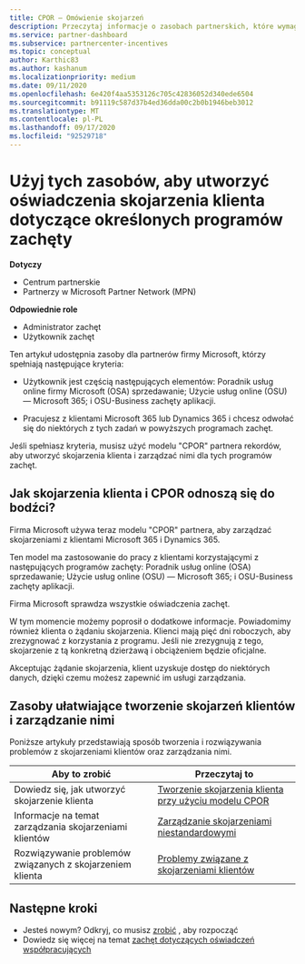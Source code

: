 ```yaml
---
title: CPOR — Omówienie skojarzeń
description: Przeczytaj informacje o zasobach partnerskich, które wymagają skojarzenia klientów z konkretnymi programami zachęt za pośrednictwem modelu "Partnering partnera Record (CPOR)".
ms.service: partner-dashboard
ms.subservice: partnercenter-incentives
ms.topic: conceptual
author: Karthic83
ms.author: kashanum
ms.localizationpriority: medium
ms.date: 09/11/2020
ms.openlocfilehash: 6e420f4aa5353126c705c42836052d340ede6504
ms.sourcegitcommit: b91119c587d37b4ed36dda00c2b0b1946beb3012
ms.translationtype: MT
ms.contentlocale: pl-PL
ms.lasthandoff: 09/17/2020
ms.locfileid: "92529718"
---
```

# <a name="use-these-resources-to-make-customer-association-claims-for-specific-incentives-programs"></a>Użyj tych zasobów, aby utworzyć oświadczenia skojarzenia klienta dotyczące określonych programów zachęty

**Dotyczy**

- Centrum partnerskie
- Partnerzy w Microsoft Partner Network (MPN)

**Odpowiednie role**

- Administrator zachęt
- Użytkownik zachęt

Ten artykuł udostępnia zasoby dla partnerów firmy Microsoft, którzy spełniają następujące kryteria:

- Użytkownik jest częścią następujących elementów: Poradnik usług online firmy Microsoft (OSA) sprzedawanie; Użycie usług online (OSU) — Microsoft 365; i OSU-Business zachęty aplikacji.

- Pracujesz z klientami Microsoft 365 lub Dynamics 365 i chcesz odwołać się do niektórych z tych zadań w powyższych programach zachęt.

Jeśli spełniasz kryteria, musisz użyć modelu "CPOR" partnera rekordów, aby utworzyć skojarzenia klienta i zarządzać nimi dla tych programów zachęt.
 
## <a name="how-do-customer-associations-and-cpor-relate-to-incentives"></a>Jak skojarzenia klienta i CPOR odnoszą się do bodźci?

Firma Microsoft używa teraz modelu "CPOR" partnera, aby zarządzać skojarzeniami z klientami Microsoft 365 i Dynamics 365.

Ten model ma zastosowanie do pracy z klientami korzystającymi z następujących programów zachęty: Poradnik usług online (OSA) sprzedawanie; Użycie usług online (OSU) — Microsoft 365; i OSU-Business zachęty aplikacji.

Firma Microsoft sprawdza wszystkie oświadczenia zachęt.

W tym momencie możemy poprosił o dodatkowe informacje. Powiadomimy również klienta o żądaniu skojarzenia. Klienci mają pięć dni roboczych, aby zrezygnować z korzystania z programu. Jeśli nie zrezygnują z tego, skojarzenie z tą konkretną dzierżawą i obciążeniem będzie oficjalne.

Akceptując żądanie skojarzenia, klient uzyskuje dostęp do niektórych danych, dzięki czemu możesz zapewnić im usługi zarządzania. 

## <a name="resources-to-help-you-create-and-manage-customer-associations"></a>Zasoby ułatwiające tworzenie skojarzeń klientów i zarządzanie nimi

Poniższe artykuły przedstawiają sposób tworzenia i rozwiązywania problemów z skojarzeniami klientów oraz zarządzania nimi.

|  **Aby to zrobić**  |  **Przeczytaj to**  |
|--------------|-----------|
| Dowiedz się, jak utworzyć skojarzenie klienta  | [Tworzenie skojarzenia klienta przy użyciu modelu CPOR](submit-osa-claim.md)  |
|Informacje na temat zarządzania skojarzeniami klientów  | [Zarządzanie skojarzeniami niestandardowymi](incentives-manage-customer-associations.md)  |
|Rozwiązywanie problemów związanych z skojarzeniem klienta  | [Problemy związane z skojarzeniami klientów](incentives-customer-association-issues.md)  |

## <a name="next-steps"></a>Następne kroki

- Jesteś nowym? Odkryj, co musisz [zrobić](incentives-get-started-intro.md) , aby rozpocząć
- Dowiedz się więcej na temat [zachęt dotyczących oświadczeń współpracujących](claims-overview.md)
